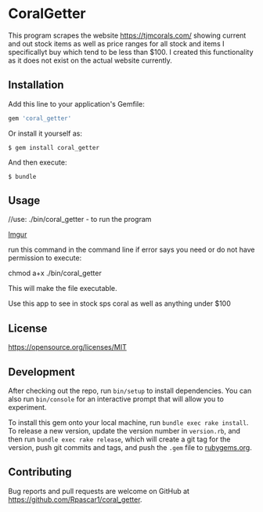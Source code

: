 # CoralGetter

This program scrapes the website https://tjmcorals.com/ showing current and out stock items as well as price ranges for all stock and items I specificallyt buy which tend to be less than $100. I created this functionality as it does not exist on the actual website currently.


## Installation

Add this line to your application's Gemfile:

```ruby
gem 'coral_getter'
```

Or install it yourself as:

    $ gem install coral_getter

And then execute:

    $ bundle

 

## Usage

//use:     ./bin/coral_getter - to  run the program

[Imgur](https://i.imgur.com/1hbnA4q.png)

run this command in the command line if error says you need or do not have permission to execute:

chmod a+x ./bin/coral_getter

This will make the file executable.

Use this app to see in stock sps coral as well as anything under $100

## License
https://opensource.org/licenses/MIT

## Development



After checking out the repo, run `bin/setup` to install dependencies. You can also run `bin/console` for an interactive prompt that will allow you to experiment.

To install this gem onto your local machine, run `bundle exec rake install`. To release a new version, update the version number in `version.rb`, and then run `bundle exec rake release`, which will create a git tag for the version, push git commits and tags, and push the `.gem` file to [rubygems.org](https://rubygems.org).

## Contributing

Bug reports and pull requests are welcome on GitHub at https://github.com/Rpascar1/coral_getter.

